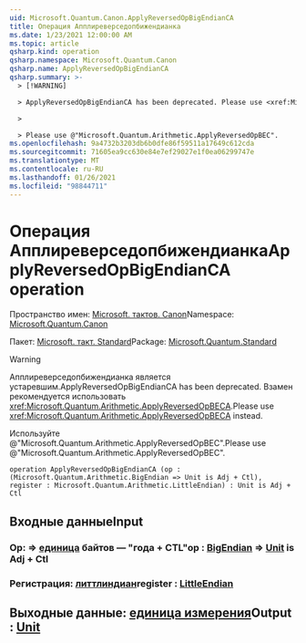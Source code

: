 ```yaml
---
uid: Microsoft.Quantum.Canon.ApplyReversedOpBigEndianCA
title: Операция Апплиреверседопбижендианка
ms.date: 1/23/2021 12:00:00 AM
ms.topic: article
qsharp.kind: operation
qsharp.namespace: Microsoft.Quantum.Canon
qsharp.name: ApplyReversedOpBigEndianCA
qsharp.summary: >-
  > [!WARNING]

  > ApplyReversedOpBigEndianCA has been deprecated. Please use <xref:Microsoft.Quantum.Arithmetic.ApplyReversedOpBECA> instead.

  >

  > Please use @"Microsoft.Quantum.Arithmetic.ApplyReversedOpBEC".
ms.openlocfilehash: 9a4732b3203db6b0dfe86f59511a17649c612cda
ms.sourcegitcommit: 71605ea9cc630e84e7ef29027e1f0ea06299747e
ms.translationtype: MT
ms.contentlocale: ru-RU
ms.lasthandoff: 01/26/2021
ms.locfileid: "98844711"
---
```

# <a name="applyreversedopbigendianca-operation"></a><span data-ttu-id="5c5e5-102">Операция Апплиреверседопбижендианка</span><span class="sxs-lookup"><span data-stu-id="5c5e5-102">ApplyReversedOpBigEndianCA operation</span></span>

<span data-ttu-id="5c5e5-103">Пространство имен: [Microsoft. тактов. Canon](xref:Microsoft.Quantum.Canon)</span><span class="sxs-lookup"><span data-stu-id="5c5e5-103">Namespace: [Microsoft.Quantum.Canon](xref:Microsoft.Quantum.Canon)</span></span>

<span data-ttu-id="5c5e5-104">Пакет: [Microsoft. такт. Standard](https://nuget.org/packages/Microsoft.Quantum.Standard)</span><span class="sxs-lookup"><span data-stu-id="5c5e5-104">Package: [Microsoft.Quantum.Standard](https://nuget.org/packages/Microsoft.Quantum.Standard)</span></span>


> [!WARNING]
> <span data-ttu-id="5c5e5-105">Апплиреверседопбижендианка является устаревшим.</span><span class="sxs-lookup"><span data-stu-id="5c5e5-105">ApplyReversedOpBigEndianCA has been deprecated.</span></span> <span data-ttu-id="5c5e5-106">Взамен рекомендуется использовать <xref:Microsoft.Quantum.Arithmetic.ApplyReversedOpBECA>.</span><span class="sxs-lookup"><span data-stu-id="5c5e5-106">Please use <xref:Microsoft.Quantum.Arithmetic.ApplyReversedOpBECA> instead.</span></span>
>
> <span data-ttu-id="5c5e5-107">Используйте @"Microsoft.Quantum.Arithmetic.ApplyReversedOpBEC".</span><span class="sxs-lookup"><span data-stu-id="5c5e5-107">Please use @"Microsoft.Quantum.Arithmetic.ApplyReversedOpBEC".</span></span>



```qsharp
operation ApplyReversedOpBigEndianCA (op : (Microsoft.Quantum.Arithmetic.BigEndian => Unit is Adj + Ctl), register : Microsoft.Quantum.Arithmetic.LittleEndian) : Unit is Adj + Ctl
```


## <a name="input"></a><span data-ttu-id="5c5e5-108">Входные данные</span><span class="sxs-lookup"><span data-stu-id="5c5e5-108">Input</span></span>

### <a name="op--bigendian--unit--is-adj--ctl"></a><span data-ttu-id="5c5e5-109">Op: [](xref:Microsoft.Quantum.Arithmetic.BigEndian) => [единица](xref:microsoft.quantum.lang-ref.unit) байтов — "года + CTL"</span><span class="sxs-lookup"><span data-stu-id="5c5e5-109">op : [BigEndian](xref:Microsoft.Quantum.Arithmetic.BigEndian) => [Unit](xref:microsoft.quantum.lang-ref.unit)  is Adj + Ctl</span></span>




### <a name="register--littleendian"></a><span data-ttu-id="5c5e5-110">Регистрация: [литтлиндиан](xref:Microsoft.Quantum.Arithmetic.LittleEndian)</span><span class="sxs-lookup"><span data-stu-id="5c5e5-110">register : [LittleEndian](xref:Microsoft.Quantum.Arithmetic.LittleEndian)</span></span>





## <a name="output--unit"></a><span data-ttu-id="5c5e5-111">Выходные данные: [единица измерения](xref:microsoft.quantum.lang-ref.unit)</span><span class="sxs-lookup"><span data-stu-id="5c5e5-111">Output : [Unit](xref:microsoft.quantum.lang-ref.unit)</span></span>

